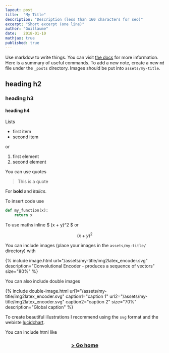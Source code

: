 ```yaml
---
layout: post
title:  "My Title"
description: "Description (less than 160 characters for seo)"
excerpt: "Short excerpt (one line)"
author: "Guillaume"
date:   2018-01-10
mathjax: true
published: true
---
```


<!-- comment -->

Use markdow to write things. You can visit [the docs](https://github.com/jekyll/minima) for more information. Here is a summary of useful commands. To add a new note, create a new `md` file under the `_posts` directory. Images should be put into `assets/my-title`.

## heading h2
### heading h3
#### heading h4

Lists
- first item
- second item

or 

1. first element
10. second element


You can use quotes 

> This is a quote


For __bold__ and *italics*.


To insert code use 

```python
def my_function(x):
    return x

```


To use maths inline $ (x + y)^2 $ or 

$$ (x + y)^2 $$


You can include images (place your images in the `assets/my-title/` directory) with

{% include image.html url="/assets/my-title/img2latex_encoder.svg" description="Convolutional Encoder - produces a sequence of vectors" size="80%" %}


You can also include double images


{% include double-image.html
    url1="/assets/my-title/img2latex_encoder.svg" caption1="caption 1"
    url2="/assets/my-title/img2latex_encoder.svg" caption2="caption 2"
    size="70%"
    description="Global caption" %}



To create beautiful illustrations I recommend using the `svg` format and the webiste [lucidchart](https://www.lucidchart.com).


You can include html like

<div align="center"><a href="http://cs231n.github.io"><h3>> Go home</h3></a></div>

